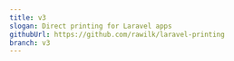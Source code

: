 ```yaml
---
title: v3
slogan: Direct printing for Laravel apps
githubUrl: https://github.com/rawilk/laravel-printing
branch: v3
---
```

